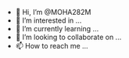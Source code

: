 - 👋 Hi, I’m @MOHA282M
- 👀 I’m interested in ...
- 🌱 I’m currently learning ...
- 💞️ I’m looking to collaborate on ...
- 📫 How to reach me ...

<!---
MOHA282M/MOHA282M is a ✨ special ✨ repository because its `README.md` (this file) appears on your GitHub profile.
You can click the Preview link to take a look at your changes.
--->

